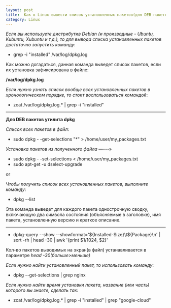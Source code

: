 ```yaml
---
layout: post
title:  Как в Linux вывести список установленных пакетов(для DEB пакетов)
category: Linux
---
```


*Если вы используете дистрибутив Debian (и производные - Ubuntu, Kubuntu, Xubuntu и т.д.), то для вывода списка установленных пакетов достаточно запустить команду*:

- grep -i "installed" /var/log/dpkg.log

Как можно догадаться, данная команда выведет список пакетов, если их установка зафиксирована в файле:

 **/var/log/dpkg.log**

 *Если нужно узнать список вообще всех установленных пакетов в хронологическом порядке, то стоит воспользоваться командой*:

- zcat /var/log/dpkg.log.* | grep -i "installed"

****************************************

**Для DEB пакетов утилита dpkg**

*Список всех пакетов в файл*:

- sudo dpkg - -get-selections "*" > /home/user/my_packages.txt

*Установка пакетов из полученного файла* —---»

- sudo dpkg - -set-selections < /home/user/my_packages.txt
- sudo apt-get -u dselect-upgrade

or 

*Чтобы получить список всех установленных пакетов, выполните команду*:

- dpkg --list

Эта команда выведет для каждого пакета однострочную сводку, включающую два символа состояния (объясняемые в заголовке), имя пакета, установленную версию и краткое описание.

**********************************

- dpkg-query --show --showformat='\${Installed-Size}\t${Package}\n' | sort -rh | head -30 | awk '{print $1/1024, $2}'

Кол-во пакетов выводимых на экран(в файл) устанавливается в параметре *head -30(больше>меньше)*

*Если нужно найти установленный пакет, то использовать команду*:

- dpkg --get-selections | grep nginx

*Если нужно найти время установки пакета, название (или часть) которого вы знаете, сделать так*:

- zcat /var/log/dpkg.log.* | grep -i "installed" | grep "google-cloud"








